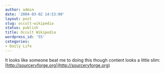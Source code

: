 ```yaml
---
author: admin
date: '2004-03-02 14:53:00'
layout: post
slug: occult-wikipedia
status: publish
title: Occult Wikipedia
wordpress_id: '55'
categories:
- Daily Life
---
```


It looks like someone beat me to doing this though content looks a
little slim: [http://sourceryforge.org](http://sourceryforge.org)
